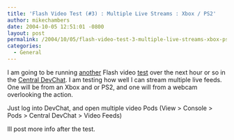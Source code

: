```yaml
---
title: 'Flash Video Test (#3) : Multiple Live Streams : Xbox / PS2'
author: mikechambers
date: 2004-10-05 12:51:01 -0800
layout: post
permalink: /2004/10/05/flash-video-test-3-multiple-live-streams-xbox-ps2/
categories:
  - General
---
```



I am going to be running [another][1] Flash video [test][2] over the next hour or so in the [Central DevChat][3]. I am testing how well I can stream multiple live feeds. One will be from an Xbox and or PS2, and one will from a webcam overlooking the action.

Just log into DevChat, and open multiple video Pods (View > Console > Pods > Central DevChat > Video Feeds)

Ill post more info after the test.

 [1]: http://www.markme.com/mesh/archives/006084.cfm
 [2]: http://www.markme.com/mesh/archives/006075.cfm
 [3]: /mesh/archives/004319.cfm